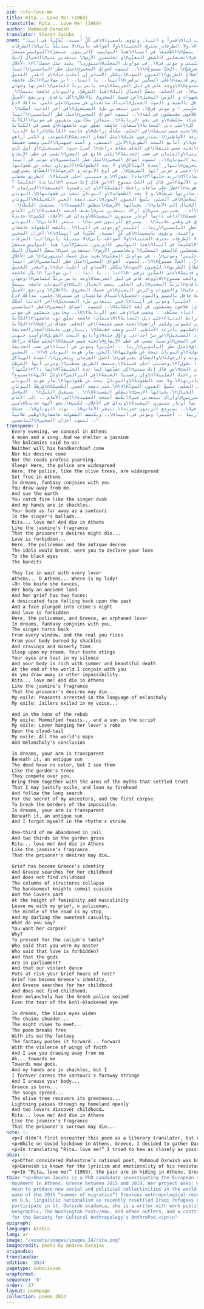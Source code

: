 ```yaml
---
pid: rita-love-me
title: Rita... Love Me! (1969)
transtitle: Rita... Love Me! (1969)
author: Mahmoud Darwish
translator: Sharon Jacobs
poem: "في كُلّ أُمسية، نُخَبِّيءُ في أثينا\nقمراً و أغنيةً. وتؤوي ياسمينا\nقالت لنا
  الشرفات:\nلا منديلُهُ يأتي\nولا أشواقه تأتي\nولا الطرقات تحترف الحنينا.\nنامي! هنا
  البوليس منتشرٌ\nهنا البوليس، كالزيتون، منتشرٌ\nطليقاً في أثينا\n\nفي الحلم، ينضمُّ
  الخيالُ إليكِ\nتبتعدين عني.\nو تخاصمين الأرض\nتشتعلين كالشفق المغنّي\nويدايَ في
  الأغلال.\n\"سنتوري\" بعيد مثل جسمك\nفي مواويل المغنّي..\nريتا.. أحبّيني و موتي في
  أثينا\nمثل عطر الياسمين\nلتموت أشواق السجين ..\n\nالحبُّ ممنوعٌ..\nهنا الشرطيُّ
  و القدر العتيقْ\nتتكسَّر الأصنام إن أعلنتَ حبك\nالعيون السود\nقطّاعُ الطريق\nيتربصون
  بكل عاشقة\nأثينا.. يا أثينا.. أين مولاتي؟\n_على السكّين ترقص\nجسمها أرض قديمة\nو
  لحزنها وجهان:\nوجه يابس يرتدّ للماضي\nووجه غاص في ليل الجريمهْ\n\nو الحبُّ ممنوع
  ،\nهنا الشرطيّ، واليونان عاشقة يتيمهْ\nفي الحلم، ينضمُّ الخيال إليك ،\nيرتدُّ المغني\nعن
  كل نافذةٍ، ويرتفع الأصيلْ\nعن جسمك المحروق بالأغلالِ\nو الشهوات و الزمن البخيل.\nنامي
  على حلمي. مذاقك لاذعُ\nعيناك ضائعتان في صمتي\nو جسمكِ حافل بالصيف و الموت الجميل
  .\nفي آخر الدنيا أضمُّك\nحين تبتعدين ملء المستحيل .\nريتا.. أحبّيني ! و موتي في
  أثينا\nمثل عطر الياسمين\nلتموت أشواق السجين ..\nمنفايَ: فلاّحون معتقلون في لُغة
  الكآبهْ\nمنفايَ: سجّانون منفيون في صوتي..\nو في نغم الربابهْ\nمنفاي: أعياد محنّطة..
  و شمس في الكتابهْ\nمنفايَ: عاشقة تعلِّق ثوب عاشقها\nعلى ذيل السحابهْ\nمنفايَ: كل
  خرائط الدنيا\nو خاتمة الكآبهْ\nفي الحلم، شفّافٌ ذراعكِ\nتحته شمس عتيقهْ\nلا لون
  للموتى، و لكني أراهم\nمثل أشجار الحديقهْ\nيتنازعون عليك،\nضميهم بأذرعة الأساطير
  التي وضعت حقيقهْ\nلأبرّر المنفى، و أسند جبهتي\nو أتابع البحث الطويل\nعن سرّ أجدادي،
  و أول جُثةٍ\nكسرتْ حدود المستحيل.\nفي الحلم شفّاف ذراعك\nتحته شمس عتيقهْ\nو نسيتُ
  نفسي في خطى الإيقاع\nثلثي قابع في السجن\nوالثلثان في عشب الحديقهْ\nريتا.. أحبّيني!
  و موتي في أثينا\nمثل عطر الياسمين\nلتموت أشواق السجين ..\nالحزن صار هوية اليونان،\nو
  اليونان تبحث عن طفولتها\nو لا تجد الطفولهْ\nتنهار أعمدة الهياكل\nأجمل الفرسان ينتحرون.\nو
  العشّاق يفترقون\nفي أوج الأنوثة و الرجولهْ .\nدعني و حزني أيّها الشرطيّ،\nمنتصف
  الطريق محطّتي ،\nو حبيبتي أحلى قتيلهْ.\nماذا تقول؟\nتريد جثَّتها؟\nلماذا؟\nكي تقَدِّمَها
  لمائدة الخليفهْ ؟\nمن قال إنك سيدي ؟\nمن قال إن الحبّ ممنوع ؟\nو إن الآلههْ\nفي
  البرلمان ؟\nو إن رقصتنا العنيفهْ\nخطرٌ على ساعات راحتك القليلهْ؟!\nالحزن صار هوية
  اليونان،\nو اليونانُ تبحثُ عن طفولتها\nو لا تجد الطفولة.\nحتى الكآبة صادرتها شرطةُ
  اليونان\nحتى دمعة العين الكحيلهْ.\nفي الحلم، تتّسعُ العيون السودُ\nترتجف السلاسلُ
  ..\nيستقبل الليلُ..\nتنطلق القصيدهْ\nبخيالها الأرضيّ ،\nيدفعها الخيال إلى الأمام..
  إلى الأمام\nبعنف أجنحة العقيدهْ\nو أراك تبتعدين عني\nآه.. تقتربين مني\nنحو آلهة
  جديدهْ.\nويدايَ في الأغلال، لكني\nأداعب دائماً أوتار سنتوري البعيدهْ\nو أثير جسمك..\nتولد
  اليونان..\nتنتشر الأغاني ..\nيسترجع الزيتون خضرته ..\nيمر البرق في وطني علانيةً\nو
  يكتشف الطفولة عاشقان..\nريتا.. أحبّيني !و موتي في أثينا\nمثل عطر الياسمين\nلتموت
  أحزان السجين.\n\nفي كُلِّ أُمسية, نُخَبَّيءُ في أثينا\nقمراً وأغنية. ونؤوي ياسمينا\nقالت
  لنا الشرفات:\nلا منديلُةُ يأتي\nولا أشواقه يأتي\nولا الطرقات تحترف الحنتنا.\nنا
  مي! هنا البوليس منتشرٌ\nهنا البوليس, كالزيتن, منتشرٌ\nطليقاً في أثينا\n\nقي الحلم,
  ينضمُّ الخيالُ إليكِ\nتبتعدين عني.\nوتخاصمين الأرض \nتشتعلين كالشفق المغنّي\nويداي
  في الأغلال.\n(سنتوري) بعيد مثل جسمك\nفي مواويل المغنّي ..\nريتا .. أحبّيني! وموتي
  في أثينا\nمثل عطر الياسمين\nلتموت  أشواق السجين ..\n\nالحبُّ ممنوعٌ ..\nهنا الشرطيُّ,
  والقدر العتيقْ.\nتتكسَّر الأصنام إن أعلنتَ حبك\nللعيون السود.\nقطّاعُ الطريق\nيتربصون
  بكل عاشقة\n أثنا .. يا أثنا .. أين مولاتي؟\n- على السكّين ترقص\nجسمها أرض قديمهْ\nوالزنها
  وجهان:\nوجه يابس يرتدُّ للماضي\nووجه غاص في ليل الجريمهْ\n\nوالحب ممنوع,\nهنا الشرطيُّ,
  واليونان عاشقة يتيمهْ\nفي الحلم, ينضم الخيال إليك,\nيرتدُّ المغني\nعن كل نافذةٍ.
  ويرتفع الأصيلْ \nعن جسمك المحروق بالأغلالِ\nوالشهواتِ والزمنِ البخيل.\nبامي على
  حلمي. مذاقُك لاذعٌ.\nعيناكِ ضائعتان في صمتي\nوجسمك حافل بالصيق والموت الجميل.\nفي
  آخر الدنيا أضمُّكِ\nحين تبتعدين ملء المستحيل.\nريتا .. أحبّيني! وموتي في أثينا\nمثل
  عطر الياسمين\nلتموت  أشواق السجين ..\nمنفايَ: فلاحون معتقلون في لُغة الكآبهْ.\nمنفايَ:
  سجانون منفيّون في صوتي ..\n\tوفي نغم الربابهْ\nمنفايَ: أعياد محنَّطة .. وشمس في
  الكآبهْ\nمنفايَ: عاشقة تعلِّق ثوب عاشقها\n\tعلى ذيل السحايهْ\nمنفايَ: كل خرائط الدنيا\nوخاتمة
  الكآبهْ\n\nفي الحلم, شفافٌ ذراعكِ\nتحتة شمس عتيقهْ\nلا لون للموتى ولكني أراهم\nمثل
  أشجارالحديقهْ\nيتنازعون عليك, \nضمّيهم بأذرعة الأساطير التي وضعت حقيقهْ\nلأبرِّرالمنفى,
  وأسند جبهتي\nوأتابع البحث الطويل\nعن سرِّ أجدادي, وأوَّل جثة\nكسرتْ حدود المستحيل.\nفي
  الحلم شفّافٌ ذراعك\nتحتة شمس عتيقهْ\nونسيتُ نفسي في خطى الإيقاع\nثلثي قابع في السجن\nوالثلثان
  في عشب الحديقهْ\nريتا .. أحبّيني! وموتي في أثينا\nمثل عطر الياسمين\nلتموت  أشواق
  السجين ..\n\n الحزن صار هوية اليوبان,\nواليوبانُ تبحثُ عن طفولتها\nولا تجد الطفولهْ\nتنهار
  أعمدة الهياكل.\nأجمل الفرسان ينتحرون.\nوالعشّاق يفترقون\nفي أوج الأنوثة والرجولةْ.\nدعني
  وحزني أيها الشرطيّ,\nمنتصف الطريق محطَّتي,\nوحسيتي أحلى قتيلهْ,\nماذا تقول؟\nتريد
  جثَّتها؟\nلما ذا؟\nكي تقَدِّمَها لما ئدة الخليفهْ؟\nمن قال إنك سيدي\nمن قال إن الحبَّ
  ممنوع؟\nوإنَّ الآلههْ\nفي البرالمنْ؟\nوإن رقصتنا العنفهْ\nخطرٌ على ساعات راحتك القليلهْ؟!\nالحزن
  صار هوية اليونان،\nواليونانُ تبحثُ عن طفولتها\nولا تجد الطفولهْ.\nحتى الكآبة صادرتها
  شرطةُ اليونان\nحتى دمعة العين الكحيلهْ.\n\n\nفي الحلم، تتَّسعُ العيون السودُ\nترتجف
  السلاسلُ ..\nيستقيل الليلُ ..\n\nتنطلق القصيدهْ\nبخيالها الأرضيّ،\nيدفعها الخيال
  إلى الأمام .. إلى الأمام\nبعُنف أجنحة العقيدهْ\nوأراكِ تبتعدين عني\nآه .. تقتربين
  مني\nنحو آلهة جديدهْ.\nويدايَ في الأغلال، لكني\nأُداعب دائماً أوتار سنتوري البعيدهْ\nوأُثير
  جسمك ..\nتولد اليونان ..\nتنتشر الأغاني.\nيسترجع الزيتون خضرته ..\nتمر البرق في
  وطبي علانيةً\nويكتشف الطفولة عاشقانِ ..\nريتا .. أحبّيني! وموتي في أثينا\nمثل عطر
  الياسمين\nلتموت أحزان السجين .."
transpoem: |
  Every evening, we conceal in Athens
  A moon and a song. And we shelter a jasmine
  The balconies said to us:
  Neither will his handkerchief come
  Nor his desires come
  Nor the roads profess yearning.
  Sleep! Here, the police are widespread
  Here, the police, like the olive trees, are widespread
  Set free in Athens
  In dreams, fantasy conjoins with you
  You draw away from me.
  And sue the earth
  You catch fire like the singer dusk
  And my hands are in shackles.
  Your body as far away as a santouri
  In the singer's ballads...
  Rita... love me! And die in Athens
  Like the jasmine's fragrance
  That the prisoner's desires might die...
  Love is forbidden...
  Here, the policeman and the antique decree
  The idols would break, were you to declare your love
  To the black eyes
  The bandits

  They lie in wait with every lover
  Athens... O Athens... Where is my lady?
  —On the knife she dances,
  Her body an ancient land
  And her grief has two faces:
  A desiccated face falling back upon the past
  And a face plunged into crime's night
  And love is forbidden
  Here, the policeman, and Greece, an orphaned lover
  In dreams, fantasy conjoins with you,
  The singer turns back
  From every window, and the real you rises
  From your body burned by shackles
  And cravings and miserly time.
  Sleep upon my dream. Your taste stings
  Your eyes are lost in my silence
  And your body is rich with summer and beautiful death
  At the end of the world I conjoin with you
  As you draw away in utter impossibility.
  Rita... love me! And die in Athens
  Like the jasmine's fragrance
  That the prisoner's desires may die...
  My exile: Peasants arrested in the language of melancholy
  My exile: Jailers exiled in my voice...

  And in the tone of the rebab
  My exile: Mummified feasts... and a sun in the script
  My exile: Lover hanging her lover's robe
  Upon the cloud-tail
  My exile: All the world's maps
  And melancholy's conclusion

  In dreams, your arm is transparent
  Beneath it, an antique sun
  The dead have no color, but I see them
  Like the garden's trees
  They compete over you,
  Bring them together with the arms of the myths that settled truth
  That I may justify exile, and lean my forehead
  And follow the long search
  For the secret of my ancestors, and the first corpse
  To break the borders of the impossible.
  In dreams, your arm is transparent
  Beneath it, an antique sun
  And I forgot myself in the rhythm's stride

  One-third of me abandoned in jail
  And two thirds in the garden grass
  Rita... love me! And die in Athens
  Like the jasmine's fragrance
  That the prisoner's desires may die…

  Grief has become Greece's identity
  And Greece searches for her childhood
  And does not find childhood
  The columns of structures collapse
  The handsomest knights commit suicide
  And the lovers part
  At the height of femininity and masculinity
  Leave me with my grief, o policeman,
  The middle of the road is my stop,
  And my darling the sweetest casualty.
  What do you say?
  You want her corpse?
  Why?
  To present for the caliph's table?
  Who said that you were my master
  Who said that love is forbidden?
  And that the gods
  Are in parliament?
  And that our violent dance
  Puts at risk your brief hours of rest?
  Grief has become Greece's identity,
  And Greece searches for her childhood
  And does not find childhood.
  Even melancholy has the Greek police seized
  Even the tear of the kohl-blackened eye

  In dreams, the black eyes widen
  The chains shudder...
  The night rises to meet...
  The poem breaks free
  With its earthy fantasy
  The fantasy pushes it forward... forward
  With the violence of wings of faith
  And I see you drawing away from me
  Ah... towards me
  Towards new gods.
  And my hands are in shackles, but I
  I forever caress the santouri's faraway strings
  And I arouse your body...
  Greece is born...
  The songs spread...
  The olive tree recovers its greenness...
  Lightning passes through my homeland openly
  And two lovers discover childhood…
  Rita... love me! And die in Athens
  Like the jasmine's fragrance
  That the prisoner's sorrows may die...
note: |-
  <p>I didn’t first encounter this poem as a literary translator, but rather through the Darwish-Rita love story. As a student of Arabic in Jordan, Lebanon, and Palestine, I’ve often found myself in conversations about my own Jewishness, my changed relationship with Zionism and how learning Arabic helped me both to better understand my own religion and to connect with the most direct victims of the Zionist political project. In these conversations, people have often brought up Rita, how Palestine’s most revered poet loved a Jew, and I started seeing myself (for better or worse) in her character.</p>
  <p>While on Covid lockdown in Athens, Greece, I decided to gather Darwish’s Rita poems as a personal project. The hardest one to come by was “Rita… love me!” The only English translation was published in a rare 1973 book. Reading the poem in Arabic, I was caught up in its hardened, oppressed, and oppressive setting; Darwish’s words reached me in a 21st-century Greece in which the pandemic had provided cover for police surveillance and brutality that particularly targeted Middle Eastern migrant bodies. The poem also resonated with my dissertation research, imagining solidarity—in this case, between Greece and Palestine—across experiences of disempowerment.</p>
  <p>In translating “Rita… love me!” I tried to hew as closely as possible to the original Arabic. I chose to use a high, formal register of language in the translation. Darwish’s style is lyrical and direct. For the most part, I held to literal translations of the vocabulary and simple, direct syntax. Darwish’s imagery throughout the poem is vaguely Mediterranean, but since terms like kohl and caliph are widespread, I left these in the translation. Only the two stringed musical instruments—the <em>rebab</em> and the <em>santouri</em>—I put in italics to emphasize their specificity, since they are not so well known.</p>
abio: |-
  <p>Often considered Palestine’s national poet, Mahmoud Darwish was born in 1941 in the village of al-Birwa, which was captured by the Israeli military in 1948 and depopulated. As displaced Palestinians inside Israel’s 1948 borders, Darwish’s family was classified as “present absentees” and prevented from returning to al-Birwa, their land expropriated by the state. For his poems and acts of resistance, Darwish was frequently imprisoned and placed under house arrest. He spent much of his adult life in exile, and he served on the executive committee of the Palestinian Liberation Organization from 1987 to 1993 before returning to Palestine in 1996. Darwish died in 2008 in Houston.</p>
  <p>Darwish is known for the lyricism and emotionality of his resistance poems. One of his most celebrated poems, “Rita and the Rifle”—put to music by Lebanese composer Marcel Khalife in 1976—laments the poet’s real-life impossible romance with an Israeli Jewish dancer, whom Darwish met in the Communist Party. Darwish and “Rita” were together for two years; she later joined the IDF. Rita appears in five poems and two prose passages, oscillating between Darwish’s lover, object, and oppressor.</p>
  <p>In “Rita… love me!” (1969), the pair are in hiding in Athens, Greece, facing the impossibility of their relationship and dreaming of freedom. Yet, the Athens of the poem bears little resemblance to the classical city of ancient lore. Instead, Darwish’s Greece is a place of captivity, surveillance, and fragmentation. At the time this poem was written, Greece was ruled by a military junta; in an early draft, Darwish titled it, “A poem not written by Mikis Theodorakis,” referencing that famous composer, communist, and resistance figure of 20th-century Greece. In its themes as well as its imagery, then, the Greek setting of “Rita… love me!” recalls Palestine, drawing parallels across the Mediterranean to connect left-wing struggles against oppressive state structures.</p>
tbio: "<p>Sharon Jacobs is a PhD candidate investigating the European refugee solidarity
  movement in Athens, Greece between 2015 and 2019. Her project asks: What does it
  mean to produce new social and political collectivities in the world made in the
  wake of the 2015 “summer of migration”? Previous anthropological research has focused
  on U.S. linguistic nationalism as recently resettled Iraqi refugees experience and
  participate in it. Outside academia, she is a writer with work published in <em>National
  Geographic, The Washington Post</em>, and other outlets, and a contributing editor
  for the Society for Cultural Anthropology's AnthroPod.</p>\n"
epigraph:
language: Arabic
lang: ar
image: "/assets/images/images_24/rita.png"
imagecredit: photo by Andrea Barajas
origaudio:
translaudio:
edition: '2024'
pagetype: submission
wrapformat:
sequence: '0'
order: '27'
layout: poempage
collection: poems_2024
---
```

